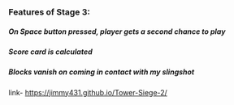 
### Features of Stage 3:
##### On Space button pressed, player gets a second chance to play
##### Score card is calculated 
##### Blocks vanish on coming in contact with my slingshot
link- https://jimmy431.github.io/Tower-Siege-2/




